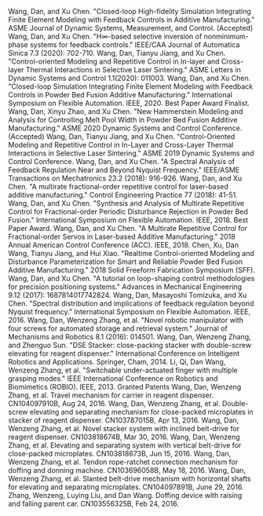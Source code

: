 Wang, Dan, and Xu Chen. "Closed-loop High-fidelity Simulation Integrating Finite Element Modeling with Feedback Controls in Additive Manufacturing." ASME Journal of Dynamic Systems, Measurement, and Control. (Accepted)
Wang, Dan, and Xu Chen. "H∞-based selective inversion of nonminimum-phase systems for feedback controls." IEEE/CAA Journal of Automatica Sinica 7.3 (2020): 702-710.
Wang, Dan, Tianyu Jiang, and Xu Chen. "Control-oriented Modeling and Repetitive Control in In-layer and Cross-layer Thermal Interactions in Selective Laser Sintering." ASME Letters in Dynamic Systems and Control 1.1(2020): 011003.
Wang, Dan, and Xu Chen. "Closed-loop Simulation Integrating Finite Element Modeling with Feedback Controls in Powder Bed Fusion Additive Manufacturing." International Symposium on Flexible Automation. IEEE, 2020. Best Paper Award Finalist.
Wang, Dan, Xinyu Zhao, and Xu Chen. "New Hammerstein Modeling and Analysis for Controlling Melt Pool Width in Powder Bed Fusion Additive Manufacturing." ASME 2020 Dynamic Systems and Control Conference. (Accepted)
Wang, Dan, Tianyu Jiang, and Xu Chen. "Control-Oriented Modeling and Repetitive Control in In-Layer and Cross-Layer Thermal Interactions in Selective Laser Sintering." ASME 2019 Dynamic Systems and Control Conference.
Wang, Dan, and Xu Chen. "A Spectral Analysis of Feedback Regulation Near and Beyond Nyquist Frequency." IEEE/ASME Transactions on Mechatronics 23.2 (2018): 916-926.
Wang, Dan, and Xu Chen. "A multirate fractional-order repetitive control for laser-based additive manufacturing." Control Engineering Practice 77 (2018): 41-51.
Wang, Dan, and Xu Chen. "Synthesis and Analysis of Multirate Repetitive Control for Fractional-order Periodic Disturbance Rejection in Powder Bed Fusion." International Symposium on Flexible Automation. IEEE, 2018. Best Paper Award.
Wang, Dan, and Xu Chen. "A Multirate Repetitive Control for Fractional-order Servos in Laser-based Additive Manufacturing." 2018 Annual American Control Conference (ACC). IEEE, 2018.
Chen, Xu, Dan Wang, Tianyu Jiang, and Hui Xiao. "Realtime Control-oriented Modeling and Disturbance Parameterization for Smart and Reliable Powder Bed Fusion Additive Manufacturing." 2018 Solid Freeform Fabrication Symposium (SFF).
Wang, Dan, and Xu Chen. "A tutorial on loop-shaping control methodologies for precision positioning systems." Advances in Mechanical Engineering 9.12 (2017): 1687814017742824.
Wang, Dan, Masayoshi Tomizuka, and Xu Chen. "Spectral distribution and implications of feedback regulation beyond Nyquist frequency." International Symposium on Flexible Automation. IEEE, 2016.
Wang, Dan, Wenzeng Zhang, et al. "Novel robotic manipulator with four screws for automated storage and retrieval system." Journal of Mechanisms and Robotics 8.1 (2016): 014501.
Wang, Dan, Wenzeng Zhang, and Zhenguo Sun. "DSE Stacker: close-packing stacker with double-screw elevating for reagent dispenser." International Conference on Intelligent Robotics and Applications. Springer, Cham, 2014.
Li, Qi, Dan Wang, Wenzeng Zhang, et al. "Switchable under-actuated finger with multiple grasping modes." IEEE International Conference on Robotics and Biomimetics (ROBIO). IEEE, 2013.
Granted Patents
Wang, Dan, Wenzeng Zhang, et al. Travel mechanism for carrier in reagent dispenser. CN104097910B, Aug 24, 2016.
Wang, Dan, Wenzeng Zhang, et al. Double-screw elevating and separating mechanism for close-packed microplates in stacker of reagent dispenser. CN103787015B, Apr 13, 2016.
Wang, Dan, Wenzeng Zhang, et al. Novel stacker system with inclined belt-drive for reagent dispenser. CN103818674B, Mar 30, 2016.
Wang, Dan, Wenzeng Zhang, et al. Elevating and separating system with vertical belt-drive for close-packed microplates. CN103818673B, Jun 15, 2016.
Wang, Dan, Wenzeng Zhang, et al. Tendon rope-ratchet connection mechanism for doffing and donning machine. CN103696058B, May 18, 2016.
Wang, Dan, Wenzeng Zhang, et al. Slanted belt-drive mechanism with horizontal shafts for elevating and separating microplates. CN104097891B, June 29, 2016.
Zhang, Wenzeng, Luying Liu, and Dan Wang. Doffing device with raising and falling parent car. CN103556325B, Feb 24, 2016.


